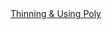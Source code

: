 <a href=" https://t.umblr.com/redirect?z=http%3A%2F%2Fwoodworkstuff.net%2FHowie5.html&amp;t=M2RjM2M1ZGQzZWQwNTAwMmRmZDcxMTExNDY3NWFmYTAxOWE2ODBkOCxpNEFSdnppbg%3D%3D&amp;b=t%3AqHVAHG4mRdaot7uHHBcIRA&amp;p=https%3A%2F%2Fweekendjoiner.com%2Fpost%2F177273544436%2Fthinning-using-poly&amp;m=0">
                        Thinning & Using Poly                    </a>
